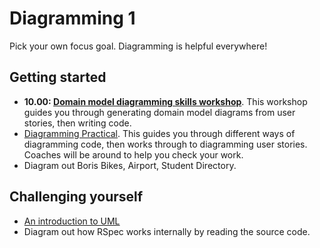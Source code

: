 # Diagramming 1

Pick your own focus goal. Diagramming is helpful everywhere!

## Getting started

* **10.00: [Domain model diagramming skills workshop](https://github.com/makersacademy/skills-workshops/tree/master/week-2/domain_model_diagramming)**. This workshop guides you through generating domain model diagrams from user stories, then writing code.
* [Diagramming Practical](https://hackmd.io/KJS8ssY2RaWXp2KfnYST-w). This guides you through different ways of diagramming code, then works through to diagramming user stories. Coaches will be around to help you check your work.
* Diagram out Boris Bikes, Airport, Student Directory.

## Challenging yourself
* [An introduction to UML](https://www.ibm.com/developerworks/rational/library/769.html)
* Diagram out how RSpec works internally by reading the source code.
